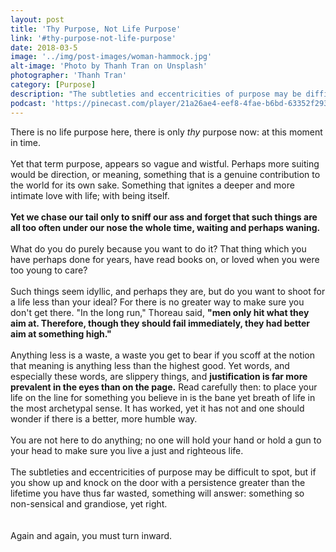 ```yaml
---
layout: post
title: 'Thy Purpose, Not Life Purpose'
link: '#thy-purpose-not-life-purpose'
date: 2018-03-5
image: '../img/post-images/woman-hammock.jpg'
alt-image: 'Photo by Thanh Tran on Unsplash'
photographer: 'Thanh Tran'
category: [Purpose]
description: "The subtleties and eccentricities of purpose may be difficult to spot, but if you knock on the door with a persistence greater than the lifetime you have thus far wasted, something will answer: something so senseless and grandiose yet right."
podcast: 'https://pinecast.com/player/21a26ae4-eef8-4fae-b6bd-63352f29321b?theme=minimal'
---
```

There is no life purpose here, there is only _thy_ purpose now: at this moment in time. 
<br>
<br>
Yet that term purpose, appears so vague and wistful. Perhaps more suiting would be direction, or meaning, something that is a genuine contribution to the world for its own sake. Something that ignites a deeper and more intimate love with life; with being itself.
<br>
<br>
__Yet we chase our tail only to sniff our ass and forget that such things are all too often under our nose the whole time, waiting and perhaps waning.__
<br>
<br>
What do you do purely because you want to do it? That thing which you have perhaps done for years, have read books on, or loved when you were too young to care?
<br>
<br>
Such things seem idyllic, and perhaps they are, but do you want to shoot for a life less than your ideal? For there is no greater way to make sure you don't get there. "In the long run," Thoreau said, **"men only hit what they aim at. Therefore, though they should fail immediately, they had better aim at something high."**
<br>
<br>
Anything less is a waste, a waste you get to bear if you scoff at the notion that meaning is anything less than the highest good.
Yet words, and especially these words, are slippery things, and **justification is far more prevalent in the eyes than on the page.**
Read carefully then: to place your life on the line for something you believe in is the bane yet breath of life in the most archetypal sense. It has worked, yet it has not and one should wonder if there is a better, more humble way.
<br>
<br>
You are not here to do anything; no one will hold your hand or hold a gun to your head to make sure you live a just and righteous life.
<br>
<br>
The subtleties and eccentricities of purpose may be difficult to spot, but if you show up and knock on the door with a persistence greater than the lifetime you have thus far wasted, something will answer: something so non-sensical and grandiose, yet right.
<br>  
<br> 
Again and again, you must turn inward. 